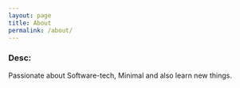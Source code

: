 ```yaml
---
layout: page
title: About
permalink: /about/
---
```

### Desc:
Passionate about Software-tech, Minimal and also learn new things.
